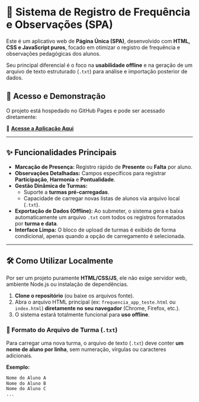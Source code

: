 # 📝 Sistema de Registro de Frequência e Observações (SPA)

Este é um aplicativo web de **Página Única (SPA)**, desenvolvido com **HTML, CSS e JavaScript puros**, focado em otimizar o registro de frequência e observações pedagógicas dos alunos.

Seu principal diferencial é o foco na **usabilidade offline** e na geração de um arquivo de texto estruturado (`.txt`) para análise e importação posterior de dados.

## 🚀 Acesso e Demonstração

O projeto está hospedado no GitHub Pages e pode ser acessado diretamente:

🔗 **[Acesse a Aplicação Aqui](https://franciscoclaudio.github.io/Frequencia-Alunos/frequencia_alunos.html)**

---

## ✨ Funcionalidades Principais

* **Marcação de Presença:** Registro rápido de **Presente** ou **Falta** por aluno.
* **Observações Detalhadas:** Campos específicos para registrar **Participação**, **Harmonia** e **Pontualidade**.
* **Gestão Dinâmica de Turmas:**
    * Suporte a **turmas pré-carregadas**.
    * Capacidade de carregar novas listas de alunos via arquivo local (`.txt`).
* **Exportação de Dados (Offline):** Ao submeter, o sistema gera e baixa automaticamente um arquivo `.txt` com todos os registros formatados por **turma e data**.
* **Interface Limpa:** O bloco de upload de turmas é exibido de forma condicional, apenas quando a opção de carregamento é selecionada.

---

## 🛠️ Como Utilizar Localmente

Por ser um projeto puramente **HTML/CSS/JS**, ele não exige servidor web, ambiente Node.js ou instalação de dependências.

1.  **Clone o repositório** (ou baixe os arquivos fonte).
2.  Abra o arquivo HTML principal (ex: `frequencia_app_teste.html` ou `index.html`) **diretamente no seu navegador** (Chrome, Firefox, etc.).
3.  O sistema estará totalmente funcional para **uso offline**.

### 📝 Formato do Arquivo de Turma (`.txt`)

Para carregar uma nova turma, o arquivo de texto (`.txt`) deve conter **um nome de aluno por linha**, sem numeração, vírgulas ou caracteres adicionais.

**Exemplo:**

```txt
Nome do Aluno A
Nome do Aluno B
Nome do Aluno C
...
